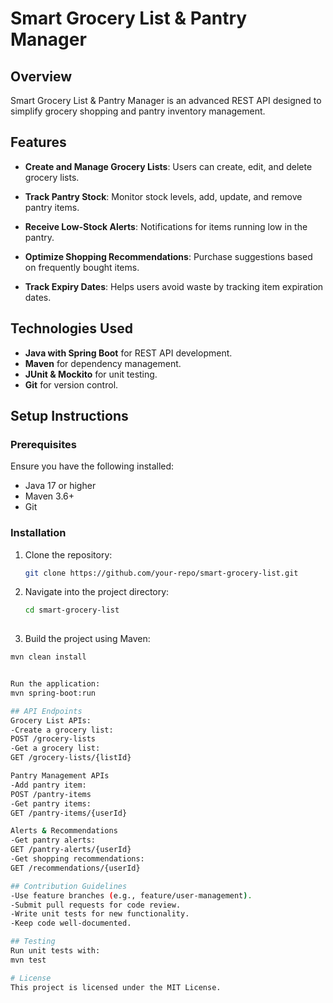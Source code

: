 # Smart Grocery List & Pantry Manager

## Overview
Smart Grocery List & Pantry Manager is an advanced REST API designed to simplify grocery shopping and pantry inventory management.

## Features

- **Create and Manage Grocery Lists**: Users can create, edit, and delete grocery lists.

- **Track Pantry Stock**: Monitor stock levels, add, update, and remove pantry items.

- **Receive Low-Stock Alerts**: Notifications for items running low in the pantry.

- **Optimize Shopping Recommendations**: Purchase suggestions based on frequently bought items.

- **Track Expiry Dates**: Helps users avoid waste by tracking item expiration dates.

## Technologies Used

- **Java with Spring Boot** for REST API development.
- **Maven** for dependency management.
- **JUnit & Mockito** for unit testing.
- **Git** for version control.

## Setup Instructions

### Prerequisites

Ensure you have the following installed:

- Java 17 or higher
- Maven 3.6+
- Git

### Installation

1. Clone the repository:  
   ```sh
   git clone https://github.com/your-repo/smart-grocery-list.git

2. Navigate into the project directory:  
   ```sh
   cd smart-grocery-list
 
 3. Build the project using Maven:
   ```sh
   mvn clean install


 Run the application:
 mvn spring-boot:run

## API Endpoints
Grocery List APIs:
-Create a grocery list:
POST /grocery-lists
-Get a grocery list:
GET /grocery-lists/{listId}

Pantry Management APIs
-Add pantry item:
POST /pantry-items
-Get pantry items:
GET /pantry-items/{userId}

 Alerts & Recommendations
-Get pantry alerts:
GET /pantry-alerts/{userId}
-Get shopping recommendations:
GET /recommendations/{userId}

## Contribution Guidelines
-Use feature branches (e.g., feature/user-management).
-Submit pull requests for code review.
-Write unit tests for new functionality.
-Keep code well-documented.

## Testing
Run unit tests with:
mvn test

# License
This project is licensed under the MIT License.



